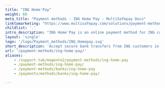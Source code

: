 ```yaml
---
title: "ING Home'Pay"
weight: 60
meta_title: "Payment methods - ING Home'Pay - MultiSafepay Docs"
linktomarketing: "https://www.multisafepay.com/solutions/payment-methods/ing-homepay"
childlist: '.'
intro_description: "ING Home'Pay is an online payment method for ING customers in Belgium. Customers are redirected to their ING banking environment to complete payment."
layout: 'single'
logo: '/logo/Payment_methods/ING_Homepay.svg' 
short_description: 'Accept secure bank transfers from ING customers in Belgium.'
url: '/payment-methods/ing-home-pay/'
aliases:
    - /support-tab/magento2/payment-methods/ing-home-pay
    - /payment-methods/ing-home-pay/
    - /payment-methods/banks/ing-home-pay
    - /payments/methods/banks/ing-home-pay/

---
```


